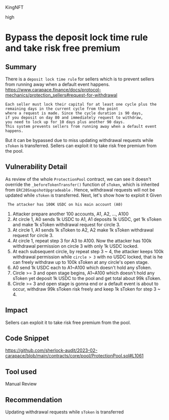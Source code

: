 KingNFT

high

# Bypass the deposit lock time rule and take risk free premium

## Summary
There is a ````deposit lock time rule```` for sellers which is to prevent sellers from running away when a default event happens. 
https://www.carapace.finance/docs/protocol-mechanics/protection_sellers#request-for-withdrawal
```solidity
Each seller must lock their capital for at least one cycle plus the remaining days in the current cycle from the point 
where a request is made. Since the cycle duration is 90 days, 
if you deposit on day 80 and immediately request to withdraw, 
you need to lock up for 10 days plus another 90 days. 
This system prevents sellers from running away when a default event happens. 
```
But it can be bypassed due to miss updating withdrawal requests while ````sToken```` is transferred.
Sellers can exploit it to take risk free premium from the pool.

## Vulnerability Detail
As review of the whole ````ProtectionPool```` contract, we can see it doesn't override the ````_beforeTokenTransfer()```` function of ````sToken````, which is  inherited from ````ERC20SnapshotUpgradeable```` . Hence, withdrawal requests will not be updated while ````sToken```` is transferred.
Next, let's show how to exploit it 
Given
```solidity
 The attacker has 100K USDC on his main account (A0)
```
1. Attacker prepare another 100 accounts, A1, A2, ..., A100
2. At circle 1, A0 sends 1k USDC to A1, A1 deposits 1k USDC, get 1k sToken and make 1k sToken withdrawal request for circle 3.
3. At circle 1, A1 sends 1k sToken to A2, A2 make 1k sToken withdrawal request for circle 3.
4. At circle 1, repeat step 3 for A3 to A100. Now the attacker has 100k withdrawal permission on circle 3 with only 1k USDC locked.
5. At each subsequent circle, by repeat step 3 ~ 4, the attacker keeps 100k withdrawal permission while ````circle > 3```` with no USDC locked, that is he can freely withdraw up to 100k sToken at any  circle's open stage.
6. A0 send 1k USDC each to A1~A100 which doesn't hold any sToken.
7. Circle >= 3 and open stage begins, A1~A100 which doesn't hold any sToken yet deposit 1k USDC to the pool and get total about 99k sToken.
8. Circle >= 3 and open stage is gonna end or a default event is about to occur, withdraw 99k sToken risk freely and keep 1k sToken for step 3 ~ 4.

## Impact
Sellers can exploit it to take risk free premium from the pool.

## Code Snippet
https://github.com/sherlock-audit/2023-02-carapace/blob/main/contracts/core/pool/ProtectionPool.sol#L1061

## Tool used

Manual Review

## Recommendation
Updating withdrawal requests while ````sToken```` is transferred